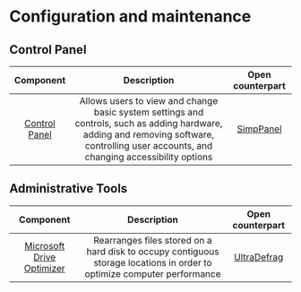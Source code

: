# Configuration and maintenance

## Control Panel

|Component|Description|Open counterpart|
|:-:|:-:|:-:|
|[Control Panel](https://en.wikipedia.org/wiki/Control_Panel_(Windows))|Allows users to view and change basic system settings and controls, such as adding hardware, adding and removing software, controlling user accounts, and changing accessibility options|[SimpPanel](https://sourceforge.net/projects/simppanel/)|

## Administrative Tools
|Component|Description|Open counterpart|
|:-:|:-:|:-:|
|[Microsoft Drive Optimizer](https://en.wikipedia.org/wiki/Microsoft_Drive_Optimizer)|Rearranges files stored on a hard disk to occupy contiguous storage locations in order to optimize computer performance|[UltraDefrag](https://ultradefrag.net/)|
